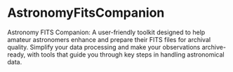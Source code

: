 # AstronomyFitsCompanion
Astronomy FITS Companion: A user-friendly toolkit designed to help amateur astronomers enhance and prepare their FITS files for archival quality. Simplify your data processing and make your observations archive-ready, with tools that guide you through key steps in handling astronomical data.
